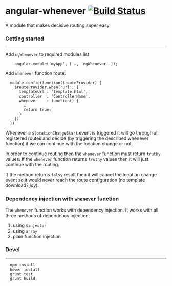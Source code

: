 # angular-whenever [![Build Status](https://travis-ci.org/kirstein/angular-whenever.png)](https://travis-ci.org/kirstein/angular-whenever.png)

A module that makes decisive routing super easy.

### Getting started
---
Add ```ngWhenever``` to required modules list

```
    angular.module('myApp', [ …, 'ngWhenever' ]);
```

Add ```whenever``` function route:  

```
  module.config(function($routeProvider) {
    $routeProvider.when('url', {
      templateUrl : 'template.html',
      controller  : 'ControllerName',
      whenever    : function() {
        …
        return true;
      }
    })
  })
```  
  
Whenever a ```$locationChangeStart``` event is triggered it will go through all registered routes and decide (by triggering the described whenever function) if we can continue with the location change or not.  

In order to continue routing then the ```whenever``` function must return ```truthy``` values.
If the ```whenever``` function returns ```truthy``` values then it will just continue with the routing.

If the method returns ```falsy``` result then it will cancel the location change event so it would never reach the route configuration (no template download? _jay_).

### Dependency injection with ```whenever``` function

The ```whenever``` function works with dependency injection. It works with all three methods of dependency injection.  

1. using ```$injector``` 
2. using ```array```
3. plain function injection

### Devel
---

```
  npm install
  bower install
  grunt test
  grunt build
```

       